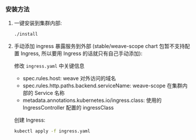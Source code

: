 ### 安装方法

1. 一键安装到集群内部:

   ``` bash
   ./install
   ```


2. 手动添加 ingress 暴露服务到外部 (stable/weave-scope chart 包暂不支持配置 Ingress, 所以要用 Ingress 的话就只有自己手动添加):

   修改 `ingress.yaml` 中关键信息

   - spec.rules.host: weave 对外访问的域名
   - spec.rules.http.paths.backend.serviceName: weave-scope 在集群内部的 Service 名称
   - metadata.annotations.kubernetes.io/ingress.class: 使用的 IngressController 配置的 ingressClass

   创建 Ingress:

   ``` bash
   kubectl apply -f ingress.yaml
   ```

   ​